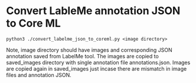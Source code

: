 # Convert LableMe annotation JSON to Core ML

`python3 ./convert_labelme_json_to_coreml.py <image directory>`

Note, image directory should have images and corresponding JSON annotation saved from LabelMe tool. The images are copied to saved_images directory with single annotation file annotations.json.
Images are copied again in saved_images just incase there are mismatch in image files and annotation JSON.
